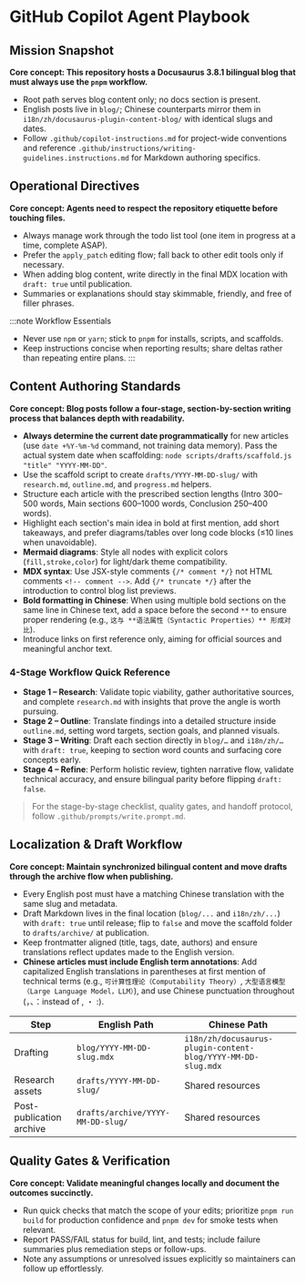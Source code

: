 # GitHub Copilot Agent Playbook

## Mission Snapshot
**Core concept: This repository hosts a Docusaurus 3.8.1 bilingual blog that must always use the `pnpm` workflow.**
- Root path serves blog content only; no docs section is present.
- English posts live in `blog/`; Chinese counterparts mirror them in `i18n/zh/docusaurus-plugin-content-blog/` with identical slugs and dates.
- Follow `.github/copilot-instructions.md` for project-wide conventions and reference `.github/instructions/writing-guidelines.instructions.md` for Markdown authoring specifics.

## Operational Directives
**Core concept: Agents need to respect the repository etiquette before touching files.**
- Always manage work through the todo list tool (one item in progress at a time, complete ASAP).
- Prefer the `apply_patch` editing flow; fall back to other edit tools only if necessary.
- When adding blog content, write directly in the final MDX location with `draft: true` until publication.
- Summaries or explanations should stay skimmable, friendly, and free of filler phrases.

:::note Workflow Essentials
- Never use `npm` or `yarn`; stick to `pnpm` for installs, scripts, and scaffolds.
- Keep instructions concise when reporting results; share deltas rather than repeating entire plans.
:::

## Content Authoring Standards
**Core concept: Blog posts follow a four-stage, section-by-section writing process that balances depth with readability.**
- **Always determine the current date programmatically** for new articles (use `date +%Y-%m-%d` command, not training data memory). Pass the actual system date when scaffolding: `node scripts/drafts/scaffold.js "title" "YYYY-MM-DD"`.
- Use the scaffold script to create `drafts/YYYY-MM-DD-slug/` with `research.md`, `outline.md`, and `progress.md` helpers.
- Structure each article with the prescribed section lengths (Intro 300–500 words, Main sections 600–1000 words, Conclusion 250–400 words).
- Highlight each section's main idea in bold at first mention, add short takeaways, and prefer diagrams/tables over long code blocks (≤10 lines when unavoidable).
- **Mermaid diagrams**: Style all nodes with explicit colors (`fill,stroke,color`) for light/dark theme compatibility.
- **MDX syntax**: Use JSX-style comments `{/* comment */}` not HTML comments `<!-- comment -->`. Add `{/* truncate */}` after the introduction to control blog list previews.
- **Bold formatting in Chinese**: When using multiple bold sections on the same line in Chinese text, add a space before the second `**` to ensure proper rendering (e.g., `这与 **语法属性（Syntactic Properties）** 形成对比`).
- Introduce links on first reference only, aiming for official sources and meaningful anchor text.

### 4-Stage Workflow Quick Reference
- **Stage 1 – Research**: Validate topic viability, gather authoritative sources, and complete `research.md` with insights that prove the angle is worth pursuing.
- **Stage 2 – Outline**: Translate findings into a detailed structure inside `outline.md`, setting word targets, section goals, and planned visuals.
- **Stage 3 – Writing**: Draft each section directly in `blog/…` and `i18n/zh/…` with `draft: true`, keeping to section word counts and surfacing core concepts early.
- **Stage 4 – Refine**: Perform holistic review, tighten narrative flow, validate technical accuracy, and ensure bilingual parity before flipping `draft: false`.

> For the stage-by-stage checklist, quality gates, and handoff protocol, follow `.github/prompts/write.prompt.md`.

## Localization & Draft Workflow
**Core concept: Maintain synchronized bilingual content and move drafts through the archive flow when publishing.**
- Every English post must have a matching Chinese translation with the same slug and metadata.
- Draft Markdown lives in the final location (`blog/...` and `i18n/zh/...`) with `draft: true` until release; flip to `false` and move the scaffold folder to `drafts/archive/` at publication.
- Keep frontmatter aligned (title, tags, date, authors) and ensure translations reflect updates made to the English version.
- **Chinese articles must include English term annotations**: Add capitalized English translations in parentheses at first mention of technical terms (e.g., `可计算性理论（Computability Theory）`, `大型语言模型（Large Language Model，LLM）`), and use Chinese punctuation throughout (，、：instead of , ・ :).

| Step | English Path | Chinese Path |
| --- | --- | --- |
| Drafting | `blog/YYYY-MM-DD-slug.mdx` | `i18n/zh/docusaurus-plugin-content-blog/YYYY-MM-DD-slug.mdx` |
| Research assets | `drafts/YYYY-MM-DD-slug/` | Shared resources |
| Post-publication archive | `drafts/archive/YYYY-MM-DD-slug/` | Shared resources |

## Quality Gates & Verification
**Core concept: Validate meaningful changes locally and document the outcomes succinctly.**
- Run quick checks that match the scope of your edits; prioritize `pnpm run build` for production confidence and `pnpm dev` for smoke tests when relevant.
- Report PASS/FAIL status for build, lint, and tests; include failure summaries plus remediation steps or follow-ups.
- Note any assumptions or unresolved issues explicitly so maintainers can follow up effortlessly.
